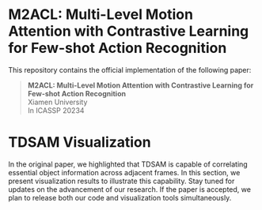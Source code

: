 # M2ACL: Multi-Level Motion Attention with Contrastive Learning for Few-shot Action Recognition

This repository contains the official implementation of the following paper:
> **M2ACL: Multi-Level Motion Attention with Contrastive Learning for Few-shot Action Recognition**<br>
> Xiamen University <br>
> In ICASSP 20234<br>

# TDSAM Visualization
In the original  paper, we highlighted that TDSAM is capable of correlating essential object information across adjacent frames. In this section, we present visualization results to illustrate this capability. Stay tuned for updates on the advancement of our research. If the paper is accepted, we plan to release both our code and visualization tools simultaneously.
